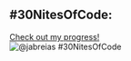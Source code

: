 ## #30NitesOfCode:
  [Check out my progress!](https://www.codedex.io/@jabreias/30-nites-of-code)  
  ![@jabreias #30NitesOfCode](https://www.codedex.io/api/petStatus?user=jabreias)
